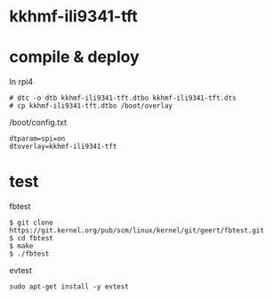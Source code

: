 # kkhmf-ili9341-tft

# compile & deploy

In rpi4
~~~
# dtc -o dtb kkhmf-ili9341-tft.dtbo kkhmf-ili9341-tft.dts
# cp kkhmf-ili9341-tft.dtbo /boot/overlay
~~~

/boot/config.txt
~~~
dtparam=spi=on
dtoverlay=kkhmf-ili9341-tft
~~~

# test 

fbtest

~~~
$ git clone https://git.kernel.org/pub/scm/linux/kernel/git/geert/fbtest.git
$ cd fbtest
$ make
$ ./fbtest
~~~

evtest
~~~
sudo apt-get install -y evtest
~~~
